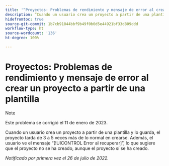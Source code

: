 ```yaml
---
title: '“Proyectos: Problemas de rendimiento y mensaje de error al crear un proyecto a partir de una plantilla”.'
description: “Cuando un usuario crea un proyecto a partir de una plantilla y lo guarda, el proyecto tarda de 3 a 5 veces más de lo normal en crearse. Además, el usuario ve el mensaje Error al recuperar, que sugiere que el proyecto no se ha creado, aunque el proyecto sí se ha creado”.
hidefromtoc: true
source-git-commit: 1b7cb91844bbf9b49f0b0d5e44921bf33d809ddd
workflow-type: ht
source-wordcount: '136'
ht-degree: 100%

---
```



# Proyectos: Problemas de rendimiento y mensaje de error al crear un proyecto a partir de una plantilla

>[!NOTE]
>
>Este problema se corrigió el 11 de enero de 2023.

Cuando un usuario crea un proyecto a partir de una plantilla y lo guarda, el proyecto tarda de 3 a 5 veces más de lo normal en crearse. Además, el usuario ve el mensaje “[!UICONTROL Error al recuperar]”, lo que sugiere que el proyecto no se ha creado, aunque el proyecto sí se ha creado.

_Notificado por primera vez el 26 de julio de 2022._

